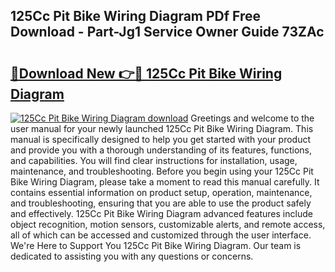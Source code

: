 ## 125Cc Pit Bike Wiring Diagram PDf Free Download - Part-Jg1 Service Owner Guide 73ZAc

# <h2><a href="http://dfs0x4.blite.top/?on=125Cc+Pit+Bike+Wiring+Diagram">🔗Download New 👉🔴 125Cc Pit Bike Wiring Diagram</a></h2>

[![125Cc Pit Bike Wiring Diagram download](https://i.imgur.com/lujVjoI.png)](http://dfs0x4.blite.top/?on=125Cc+Pit+Bike+Wiring+Diagram)
Greetings and welcome to the user manual for your newly launched 125Cc Pit Bike Wiring Diagram. This manual is specifically designed to help you get started with your product and provide you with a thorough understanding of its features, functions, and capabilities. You will find clear instructions for installation, usage, maintenance, and troubleshooting. Before you begin using your 125Cc Pit Bike Wiring Diagram, please take a moment to read this manual carefully. It contains essential information on product setup, operation, maintenance, and troubleshooting, ensuring that you are able to use the product safely and effectively. 125Cc Pit Bike Wiring Diagram advanced features include object recognition, motion sensors, customizable alerts, and remote access, all of which can be accessed and customized through the user interface. We're Here to Support You 125Cc Pit Bike Wiring Diagram. Our team is dedicated to assisting you with any questions or concerns.
